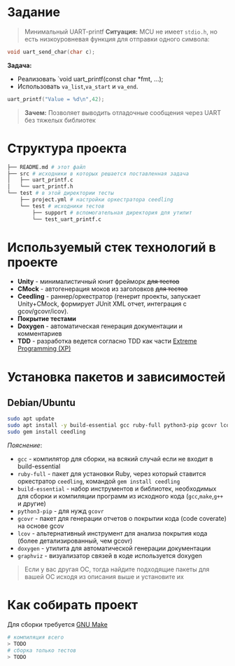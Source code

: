 # Задание
> Минимальный UART-printf
> **Ситуация:** MCU не имеет `stdio.h`, но есть низкоуровневая функция для отправки одного символа:
```c
void uart_send_char(char c);
```
**Задача:**
- Реализовать `void uart_printf(const char *fmt, ...);
- Использовать `va_list`,`va_start` и `va_end`.
```c
uart_printf("Value = %d\n",42);
```
> **Зачем:** Позволяет выводить отладочные сообщения через UART без тяжелых библиотек

# Структура проекта
```bash
├── README.md # этот файл
├── src # исходники в которых решается поставленная задача
│   ├── uart_printf.c 
│   └── uart_printf.h
└── test # в этой директории тесты
    ├── project.yml # настройки оркестратора ceedling
    └── test # исходники тестов
        ├── support # вспомогательная директория для утилит
        └── test_uart_printf.c
```

# Используемый стек технологий в проекте
- **Unity** - минималистичный юнит фрейморк ~~для тестов~~
- **CMock** - автогенерация моков из заголовков ~~для тестов~~
- **Ceedling** - раннер/оркестратор (генерит проекты, запускает Unity+CMock, формирует JUnit XML отчет, интеграция с gcov/gcovr/icov).
- **Покрытие тестами**
- **Doxygen** - автоматическая генерация документации и комментариев
- **TDD** - разработка ведется согласно TDD как части [Extreme Programming (XP)](https://ronjeffries.com/xprog/what-is-extreme-programming/)

# Установка пакетов и зависимостей
## Debian/Ubuntu
```bash
sudo apt update
sudo apt install -y build-essential gcc ruby-full python3-pip gcovr lcov doxygen graphviz
sudo gem install ceedling
```
*Пояснение*:
- `gcc` - компилятор для сборки, на всякий случай если не входит в build-essential
- `ruby-full` - пакет для установки Ruby, через который ставится оркестратор `ceedling`, командой `gem install ceedling`
- `build-essential` - набор инструментов и библиотек, необходимых для сборки и компиляции программ из исходного кода (`gcc`,`make`,`g++` и другие)
- `python3-pip` - для нужд `gcovr`
- `gcovr` - пакет для генерации отчетов о покрытии кода (code coverate) на основе gcov
- `lcov`  - альтернативный инструмент для анализа покрытия кода (более детализированный, чем gcovr)
- `doxygen` - утилита для автоматической генерации документации
- `graphviz` - визуализатор связей в коде используется doxygen
> Если у вас другая ОС, тогда найдите подходящие пакеты для вашей ОС исходя из описания выше и установите их 

# Как собирать проект
Для сборки требуется [GNU Make](https://www.gnu.org/software/make/)
```bash
# компиляция всего
> TODO
# сборка только тестов
> TODO
```
